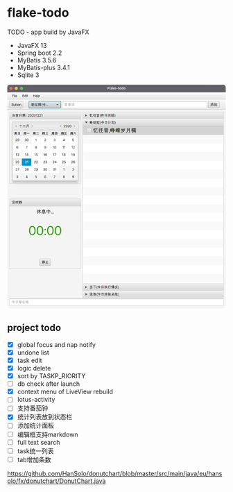 # flake-todo

TODO - app build by JavaFX

- JavaFX 13
- Spring boot 2.2
- MyBatis 3.5.6
- MyBatis-plus 3.4.1
- Sqlite 3

![中文界面展示](docs/images/perview.png)

## project todo

- [x] global focus and nap notify
- [x] undone list
- [x] task edit
- [x] logic delete
- [x] sort by TASKP_RIORITY
- [ ] db check after launch
- [x] context menu of LiveView rebuild
- [ ] lotus-activity
- [ ] 支持番茄钟
- [x] 统计列表放到状态栏
- [ ] 添加统计面板
- [ ] 编辑框支持markdown
- [ ] full text search
- [ ] task统一列表
- [ ] tab增加条数

https://github.com/HanSolo/donutchart/blob/master/src/main/java/eu/hansolo/fx/donutchart/DonutChart.java